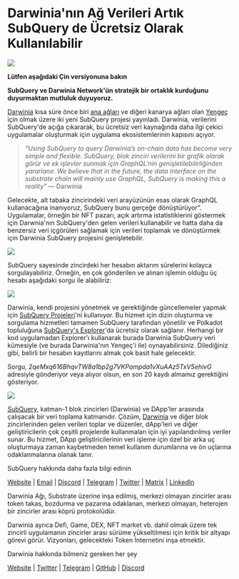 # Darwinia'nın Ağ Verileri Artık SubQuery de Ücretsiz Olarak Kullanılabilir

![](https://miro.medium.com/max/1400/0*7_sagAfI_wTKePuH)

**Lütfen aşağıdaki Çin versiyonuna bakın**

**SubQuery ve Darwinia Network'ün stratejik bir ortaklık kurduğunu duyurmaktan mutluluk duyuyoruz.**

[Darwinia](https://darwinia.network/) kısa süre önce biri [ana ağları](https://explorer.subquery.network/subquery/darwinia-network/darwinia) ve diğeri kanarya ağları olan [Yengeç](https://explorer.subquery.network/subquery/darwinia-network/crab) için olmak üzere iki yeni SubQuery projesi yayınladı. Darwinia, verilerini SubQuery'de açığa çıkararak, bu ücretsiz veri kaynağında daha ilgi çekici uygulamalar oluşturmak için uygulama ekosistemlerinin kapısını açıyor.

> _"Using SubQuery to query Darwinia’s on-chain data has become very simple and flexible. SubQuery, blok zinciri verilerini bir grafik olarak görür ve ek işlevler sunmak için GraphQL'nin genişletilebilirliğinden yararlanır. We believe that in the future, the data interface on the substrate chain will mainly use GraphQL, SubQuery is making this a reality"_ — Darwinia

Gelecekte, alt tabaka zincirindeki veri arayüzünün esas olarak GraphQL kullanacağına inanıyoruz, SubQuery bunu gerçeğe dönüştürüyor”. Uygulamalar, örneğin bir NFT pazarı, açık artırma istatistiklerini göstermek için Darwnia'nın SubQuery'den gelen verileri kullanabilir ve hatta daha da benzersiz veri içgörüleri sağlamak için verileri toplamak ve dönüştürmek için Darwinia SubQuery projesini genişletebilir.

![](https://miro.medium.com/max/1400/0*n2sGrQWOkIFXxMnq)

SubQuery sayesinde zincirdeki her hesabın aktarım sürelerini kolayca sorgulayabiliriz. Örneğin, en çok gönderilen ve alınan işlemin olduğu üç hesabı aşağıdaki sorgu ile alabiliriz:

![](https://miro.medium.com/max/1400/0*gfS6ksjUL9fR9XA7)

Darwinia, kendi projesini yönetmek ve gerektiğinde güncellemeler yapmak için [SubQuery Projeleri](https://project.subquery.network/)'ni kullanıyor. Bu hizmet için dizin oluşturma ve sorgulama hizmetleri tamamen SubQuery tarafından yönetilir ve Polkadot topluluğuna [SubQuery's Explorer](https://explorer.subquery.network/)'da ücretsiz olarak sağlanır. Herhangi bir kod uygulamadan Explorer'ı kullanarak burada Darwinia SubQuery veri kümesiyle (ve burada Darwinia'nın Yengeç'i ile) oynayabilirsiniz. Dilediğiniz gibi, belirli bir hesabın kayıtlarını almak çok basit hale gelecektir.

Sorgu, _2qeMxq616BhqvTW8a1bp2g7VKPampda1vXuAAz5TxV5ehivG_ adresiyle gönderiyor veya alıyor olsun, en son 20 kaydı almamız gerektiğini gösteriyor.

![](https://miro.medium.com/max/1400/0*z-9giNk4RnhxliYy)

[SubQuery](https://subquery.network/), katman-1 blok zincirleri (Darwinia) ve DApp'ler arasında çalışacak bir veri toplama katmanıdır. Çözüm, [Darwinia](https://darwinia.network/) ve diğer blok zincirlerinden gelen verileri toplar ve düzenler, dApp'leri ve diğer geliştiricilerin çok çeşitli projelerde kullanmaları için iyi yapılandırılmış veriler sunar. Bu hizmet, DApp geliştiricilerinin veri işleme için özel bir arka uç oluşturmaya zaman kaybetmeden temel kullanım durumlarına ve ön uçlarına odaklanmalarına olanak tanır.

SubQuery hakkında daha fazla bilgi edinin

[Website](https://subquery.network/) | [Email](mailto:hello@subquery.network) | [Discord](https://discord.com/invite/78zg8aBSMG) | [Telegram](https://t.me/subquerynetwork) | [Twitter](https://twitter.com/subquerynetwork) | [Matrix](https://matrix.to/#/#subquery:matrix.org) | [LinkedIn](https://www.linkedin.com/company/subquery)

Darwinia Ağı, Substrate üzerine inşa edilmiş, merkezi olmayan zincirler arası token takas, bozdurma ve pazarına odaklanan, merkezi olmayan, heterojen bir zincirler arası köprü protokolüdür.

Darwinia ayrıca Defi, Game, DEX, NFT market vb. dahil olmak üzere tek zincirli uygulamanın zincirler arası sürüme yükseltilmesi için kritik bir altyapı görevi görür. Vizyonları, gelecekteki Token İnternetini inşa etmektir.

Darwinia hakkında bilmeniz gereken her şey

[Website](https://darwinia.network/) | [Twitter](https://twitter.com/DarwiniaNetwork) | [Telegram](https://t.me/DarwiniaNetwork) | [GitHub](https://github.com/darwinia-network) | [Discord](https://discord.gg/KMZVeyM)
